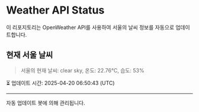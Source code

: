 
# Weather API Status

이 리포지토리는 OpenWeather API를 사용하여 서울의 날씨 정보를 자동으로 업데이트합니다.

## 현재 서울 날씨
> 서울의 현재 날씨: clear sky, 온도: 22.76°C, 습도: 53%

⏳ 업데이트 시간: 2025-04-20 06:50:43 (UTC)

---
자동 업데이트 봇에 의해 관리됩니다.

